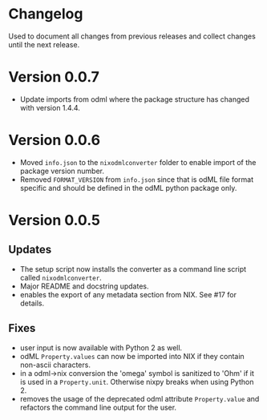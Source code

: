 # Changelog

Used to document all changes from previous releases and collect changes until the next release.

# Version 0.0.7
- Update imports from odml where the package structure has changed with version 1.4.4.

# Version 0.0.6
- Moved `info.json` to the `nixodmlconverter` folder to enable import of the package version number.
- Removed `FORMAT_VERSION` from `info.json` since that is odML file format specific and should be defined in the odML python package only.

# Version 0.0.5

## Updates
- The setup script now installs the converter as a command line script called `nixodmlconverter`.
- Major README and docstring updates.
- enables the export of any metadata section from NIX. See #17 for details.

## Fixes
- user input is now available with Python 2 as well.
- odML `Property.values` can now be imported into NIX if they contain non-ascii characters.
- in a odml->nix conversion the 'omega' symbol is sanitized to 'Ohm' if it is used in a `Property.unit`. Otherwise nixpy breaks when using Python 2.
- removes the usage of the deprecated odml attribute `Property.value` and refactors the command line output for the user.
